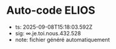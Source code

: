 # Auto-code ELIOS
- ts: 2025-09-08T15:18:03.592Z
- sig: ∞.je.toi.nous.432.528
- note: fichier généré automatiquement